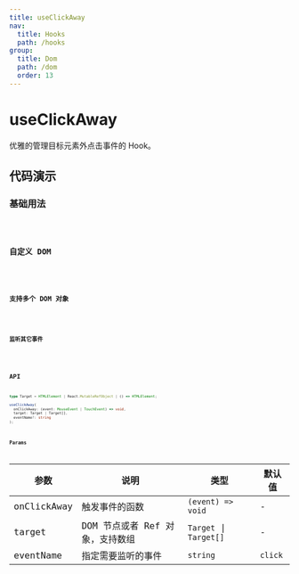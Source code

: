 ```yaml
---
title: useClickAway
nav:
  title: Hooks
  path: /hooks
group:
  title: Dom
  path: /dom
  order: 13
---
```


# useClickAway

优雅的管理目标元素外点击事件的 Hook。

## 代码演示

### 基础用法

<code src="./demo/demo1.tsx" />

### 自定义 DOM

<code src="./demo/demo2.tsx" />

### 支持多个 DOM 对象

<code src="./demo/demo3.tsx" />

### 监听其它事件

<code src="./demo/demo4.tsx" />

## API

```ts
type Target = HTMLElement | React.MutableRefObject | () => HTMLElement;

useClickAway(
  onClickAway: (event: MouseEvent | TouchEvent) => void,
  target: Target | Target[],
  eventName?: string
);
```

### Params

| 参数        | 说明                            | 类型                   | 默认值  |
| ----------- | ------------------------------- | ---------------------- | ------- |
| onClickAway | 触发事件的函数                  | `(event) => void`      | -       |
| target      | DOM 节点或者 Ref 对象，支持数组 | `Target` \| `Target[]` | -       |
| eventName   | 指定需要监听的事件              | `string`               | `click` |
